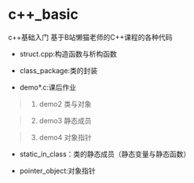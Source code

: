 # c++_basic
c++基础入门
基于B站懒猫老师的C++课程的各种代码

- struct.cpp:构造函数与析构函数

- class_package:类的封装

- demo*.c:课后作业
>1. demo2 类与对象

>2. demo3 静态成员

>3. demo4 对象指针

- static_in_class：类的静态成员（静态变量与静态函数）

- pointer_object:对象指针

